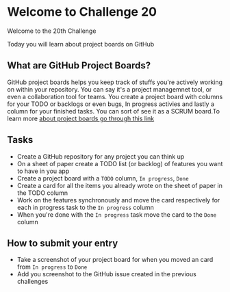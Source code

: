 # Welcome to Challenge 20

Welcome to the 20th Challenge

Today you will learn about project boards on GitHub

## What are GitHub Project Boards?

GitHub project boards helps you keep track of stuffs you're actively working on within your repository. You can say it's a project managemnet tool, or even a collaboration tool for teams. You create a project board with columns for your TODO or backlogs or even bugs, In progress activies and lastly a column for your finished tasks. You can sort of see it as a SCRUM board.To learn more
[about project boards go through this link](https://help.github.com/en/github/managing-your-work-on-github/about-project-boards)

## Tasks

- Create a GitHub repository for any project you can think up
- On a sheet of paper create a TODO list (or backlog) of features you want to have in you app
- Create a project board with a `TODO` column, `In progress`, `Done`
- Create a card for all the items you already wrote on the sheet of paper in the TODO column
- Work on the features synchronously and move the card respectively for each in progress task to the `In progress` column
- When you're done with the `In progress` task move the card to the `Done` column

## How to submit your entry

- Take a screenshot of your project board for when you moved an card from `In progress` to `Done`
- Add you screenshot to the GitHub issue created in the previous challenges
